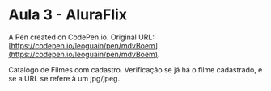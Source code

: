 #  Aula 3 - AluraFlix

A Pen created on CodePen.io. Original URL: [https://codepen.io/leoguain/pen/mdvBoem](https://codepen.io/leoguain/pen/mdvBoem).

Catalogo de Filmes com cadastro. Verificação se já há o filme cadastrado, e se a URL se refere à um jpg/jpeg.